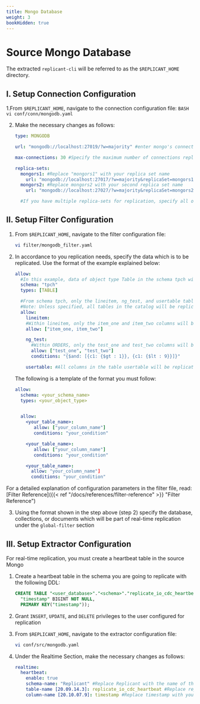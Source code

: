 ```yaml
---
title: Mongo Database
weight: 3
bookHidden: true
---
```


# Source Mongo Database

The extracted `replicant-cli` will be referred to as the `$REPLICANT_HOME` directory.

## I. Setup Connection Configuration

1.From `$REPLICANT_HOME`, navigate to the connection configuration file:
    ```BASH
    vi conf/conn/mongodb.yaml
    ```

2. Make the necessary changes as follows:
    ```YAML
    type: MONGODB

    url: "mongodb://localhost:27019/?w=majority" #enter mongo's connection URL

    max-connections: 30 #Specify the maximum number of connections replicant can open in MongoDB

    replica-sets:
      mongors1: #Replace "mongors1" with your replica set name
        url: "mongodb://localhost:27017/?w=majority&replicaSet=mongors1" #Enter the URL for given replica set including sockets for all nodes
      mongors2: #Replace mongors2 with your second replica set name
        url: "mongodb://localhost:27027/?w=majority&replicaSet=mongors2" #Enter the URL for given replica set including sockets for all nodes

      #If you have multiple replica-sets for replication, specify all of them here using the format explained above. A sample second replica-set is also shown below:
    ```

## II. Setup Filter Configuration

1. From `$REPLICANT_HOME`, navigate to the filter configuration file:
    ```BASH
    vi filter/mongodb_filter.yaml
    ```
2. In accordance to you replication needs, specify the data which is to be replicated. Use the format of the example explained below:  

    ```yaml
    allow:
      #In this example, data of object type Table in the schema tpch will be replicated
      schema: "tpch"
      types: [TABLE]

      #From schema tpch, only the lineitem, ng_test, and usertable tables will be replicated.
      #Note: Unless specified, all tables in the catalog will be replicated
      allow:
        lineitem:
        #Within lineitem, only the item_one and item_two columns will be replicated
        allow: ["item_one, item_two"]

        ng_test:  
          #Within ORDERS, only the test_one and test_two columns will be replicated as long as they meet the condition $and: [{c1: {$gt : 1}}, {c1: {$lt : 9}}]}
          allow: ["test_one", "test_two"]
          conditions: "{$and: [{c1: {$gt : 1}}, {c1: {$lt : 9}}]}"

        usertable: #All columns in the table usertable will be replicated without any predicates
      ```
      The following is a template of the format you must follow:

      ```YAML
      allow:
        schema: <your_schema_name>
        types: <your_object_type>


        allow:
          <your_table_name>:
             allow: ["your_column_name"]
             conditions: "your_condition"

          <your_table_name>:  
             allow: ["your_column_name"]
             conditions: "your_condition"

          <your_table_name>:
            allow: "your_column_name"]
            conditions: "your_condition"         
      ```
For a detailed explanation of configuration parameters in the filter file, read: [Filter Reference]({{< ref "/docs/references/filter-reference" >}} "Filter Reference")

3. Using the format shown in the step above (step 2) specify the database, collections, or documents  which will be part of real-time replication under the ```global-filter``` section

## III. Setup Extractor Configuration

For real-time replication, you must create a heartbeat table in the source Mongo

1. Create a heartbeat table in the schema you are going to replicate with the following DDL:
   ```SQL
   CREATE TABLE "<user_database>"."<schema>"."replicate_io_cdc_heartbeat"(
     "timestamp" BIGINT NOT NULL,
     PRIMARY KEY("timestamp"));
   ```

2. Grant ```INSERT```, ```UPDATE```, and ```DELETE``` privileges to the user configured for replication

3. From `$REPLICANT_HOME`, navigate to the extractor configuration file:
   ```BASH
   vi conf/src/mongodb.yaml
   ```

4. Under the Realtime Section, make the necessary changes as follows:
    ```YAML
    realtime:
      heartbeat:
        enable: true
        schema-name: "Replicant" #Replace Replicant with the name of the schema your heartbeat table is in
        table-name [20.09.14.3]: replicate_io_cdc_heartbeat #Replace replicate_io_cdc_heartbeat with your heartbeat table's name if applicable
        column-name [20.10.07.9]: timestamp #Replace timestamp with your heartbeat table's column name if applicable
    ```
